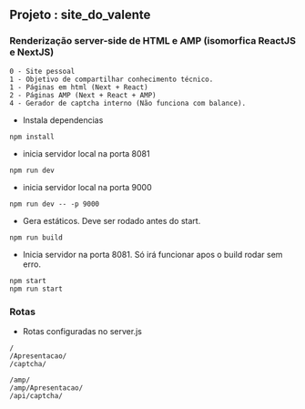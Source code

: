 ## Projeto : site_do_valente
### Renderização server-side de HTML e AMP (isomorfica ReactJS e NextJS)
```
0 - Site pessoal
1 - Objetivo de compartilhar conhecimento técnico.
1 - Páginas em html (Next + React)
2 - Páginas AMP (Next + React + AMP)
4 - Gerador de captcha interno (Não funciona com balance).

```
* Instala dependencias
```
npm install
```
* inicia servidor local na porta 8081
```
npm run dev
```

* inicia servidor local na porta 9000
```
npm run dev -- -p 9000
```
* Gera estáticos. Deve ser rodado antes do start.
```
npm run build
```
* Inicia servidor na porta  8081. Só irá funcionar apos o build rodar sem erro.
```
npm start
npm run start
```

### Rotas
* Rotas configuradas no server.js
```
/
/Apresentacao/
/captcha/

/amp/
/amp/Apresentacao/
/api/captcha/


```
